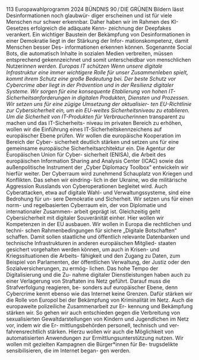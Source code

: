113
Europawahlprogramm 2024
BÜNDNIS 90 / DIE GRÜNEN 
Bildern lässt Desinformationen noch glaubwür-
diger erscheinen und ist für viele Menschen nur 
schwer erkennbar. Daher haben wir im Rahmen 
des KI-Gesetzes erfolgreich die adäquate Kenn-
zeichnung der Deepfakes verankert. Ein wichtiger 
Baustein der Bekämpfung von Desinformationen in 
einer Demokratie liegt in der Stärkung der Infor-
mationskompetenz, damit Menschen besser Des-
informationen erkennen können.
Sogenannte Social Bots, die automatisch Inhalte in 
sozialen Medien verbreiten, müssen entsprechend 
gekennzeichnet und somit unterscheidbar von 
menschlichen Nutzer*innen werden.
Europas IT schützen
Wenn unsere digitale Infrastruktur eine immer 
wichtigere Rolle für unser Zusammenleben spielt, 
kommt ihrem Schutz eine große Bedeutung bei. 
Der beste Schutz vor Cybercrime aber liegt in der 
Prävention und in der Resilienz digitaler Systeme. 
Wir sorgen für eine konsequente Etablierung von 
hohen IT-Sicherheitsanforderungen in digitalen 
Produkten, Diensten und Prozessen. Wir setzen 
uns für eine zügige Umsetzung der aktualisier-
ten EU-Richtlinie zur Cybersicherheit ein, um ein 
EU-weites Sicherheitsniveau zu etablieren. Um die 
Sicherheit von IT-Produkten für Verbraucher*innen 
transparent zu machen und das IT-Sicherheits-
niveau im privaten Bereich zu erhöhen, wollen wir 
die Einführung eines IT-Sicherheitskennzeichens 
auf europäischer Ebene prüfen. Wir wollen die 
europäische Kooperation im Bereich der Cyber-
sicherheit deutlich stärken und setzen uns für eine 
gemeinsame europäische Sicherheitsarchitektur 
ein. Die Agentur der Europäischen Union für Cyber-
sicherheit (ENISA), die Arbeit des europäischen 
Information Sharing and Analysis Center (ICAC) 
sowie das außenpolitische Instrument der „Cyber 
Diplomacy Toolbox“ entwickeln wir hierfür weiter.
Der Cyberraum wird zunehmend Schauplatz von 
Kriegen und Konflikten. Das sehen wir eindring-
lich in der Ukraine, wo die militärische Aggression 
Russlands von Cyberoperationen begleitet wird. 
Auch Cyberattacken, etwa auf digitale Wahl- und 
Verwaltungssysteme, sind eine Bedrohung für un-
sere Demokratie und Sicherheit. Wir setzen uns für 
einen norm- und regelbasierten Cyberraum ein, der 
von Diplomatie und internationaler Zusammen-
arbeit geprägt ist. Gleichzeitig geht Cybersicherheit 
mit digitaler Souveränität einher. Hier wollen wir 
Kompetenzen in der EU ausbauen.
Wir wollen in Europa die rechtlichen und techni-
schen Rahmenbedingungen für sichere „Digitale 
Botschaften“ schaffen. Damit sollen staatliche und 
öffentlich relevante Datenbanken und technische 
Infrastrukturen in anderen europäischen Mitglied-
staaten gesichert vorgehalten werden können, um 
auch in Krisen- und Kriegssituationen die Arbeits-
fähigkeit und den Zugang zu Daten, zum Beispiel 
von Parlamenten, der öffentlichen Verwaltung, der 
Justiz oder den Sozialversicherungen, zu ermög-
lichen.
Das hohe Tempo der Digitalisierung und die Zu-
nahme digitaler Dienstleistungen haben auch zu 
einer Verlagerung von Straftaten ins Netz geführt. 
Darauf muss die Strafverfolgung reagieren, be-
sonders auf europäischer Ebene, denn Cybercrime 
kennt ebenso wie das Internet keine Grenzen. 
Dafür stärken wir die Rolle von Europol bei der 
Bekämpfung von Kriminalität im Netz. Auch die 
europaweite polizeiliche Zusammenarbeit zur Er-
kennung und Bekämpfung stärken wir. So gehen 
wir auch entschieden gegen die Verbreitung von 
sexualisierten Gewaltdarstellungen von Kindern 
und Jugendlichen im Netz vor, indem wir die Er-
mittlungsbehörden personell, technisch und ver-
fahrensrechtlich stärken. Hierzu wollen wir auch 
die Möglichkeit von automatisierten Anwendungen 
zur Ermittlungsunterstützung nutzen. Wir wollen 
mit gezielten Kampagnen die Bürger*innen für Be-
trugsdelikte sensibilisieren, die im Internet began-
gen werden.
